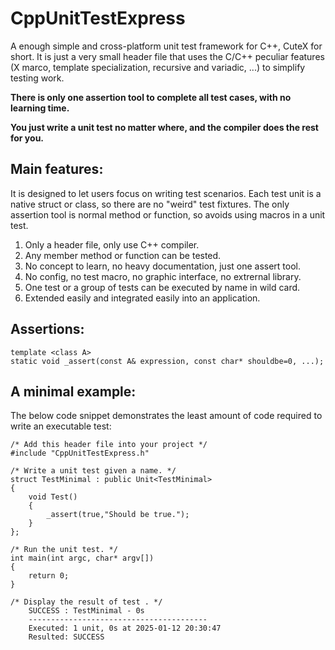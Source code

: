 # CppUnitTestExpress
 A enough simple and cross-platform unit test framework for C++, CuteX for short.
 It is just a very small header file that uses the C/C++ peculiar features (X marco, template specialization, recursive and variadic, ...) to simplify testing work.
 
 **There is only one assertion tool to complete all test cases, with no learning time.**
 
 **You just write a unit test no matter where, and the compiler does the rest for you.**
 
## Main features:

It is designed to let users focus on writing test scenarios. Each test unit is a native struct or class, so there are no "weird" test fixtures. The only assertion tool is normal method or function, so avoids using macros in a unit test.

1. Only a header file, only use C++ compiler.
2. Any member method or function can be tested.
3. No concept to learn, no heavy documentation, just one assert tool.
4. No config, no test macro, no graphic interface, no extrernal library.
5. One test or a group of tests can be executed by name in wild card.
6. Extended easily and integrated easily into an application.

## Assertions:
```
template <class A>
static void _assert(const A& expression, const char* shouldbe=0, ...);
```
## A minimal example:

The below code snippet demonstrates the least amount of code required to write an executable test: 
```
/* Add this header file into your project */
#include "CppUnitTestExpress.h"

/* Write a unit test given a name. */
struct TestMinimal : public Unit<TestMinimal>
{
	void Test()
	{
		_assert(true,"Should be true.");
	}
};

/* Run the unit test. */
int main(int argc, char* argv[])
{
	return 0;
}

/* Display the result of test . */
	SUCCESS : TestMinimal - 0s
	----------------------------------------
	Executed: 1 unit, 0s at 2025-01-12 20:30:47
	Resulted: SUCCESS
```
